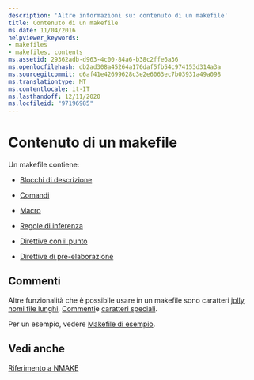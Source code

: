 ```yaml
---
description: 'Altre informazioni su: contenuto di un makefile'
title: Contenuto di un makefile
ms.date: 11/04/2016
helpviewer_keywords:
- makefiles
- makefiles, contents
ms.assetid: 29362adb-d963-4c00-84a6-b38c2ffe6a36
ms.openlocfilehash: db2ad308a45264a176daf5fb54c974153d314a3a
ms.sourcegitcommit: d6af41e42699628c3e2e6063ec7b03931a49a098
ms.translationtype: MT
ms.contentlocale: it-IT
ms.lasthandoff: 12/11/2020
ms.locfileid: "97196985"
---
```

# <a name="contents-of-a-makefile"></a>Contenuto di un makefile

Un makefile contiene:

- [Blocchi di descrizione](description-blocks.md)

- [Comandi](commands-in-a-makefile.md)

- [Macro](macros-and-nmake.md)

- [Regole di inferenza](inference-rules.md)

- [Direttive con il punto](dot-directives.md)

- [Direttive di pre-elaborazione](makefile-preprocessing.md)

## <a name="remarks"></a>Commenti

Altre funzionalità che è possibile usare in un makefile sono caratteri [jolly](wildcards-and-nmake.md), [nomi file lunghi](long-filenames-in-a-makefile.md), [Commenti](comments-in-a-makefile.md)e [caratteri speciali](special-characters-in-a-makefile.md).

Per un esempio, vedere [Makefile di esempio](sample-makefile.md).

## <a name="see-also"></a>Vedi anche

[Riferimento a NMAKE](nmake-reference.md)
